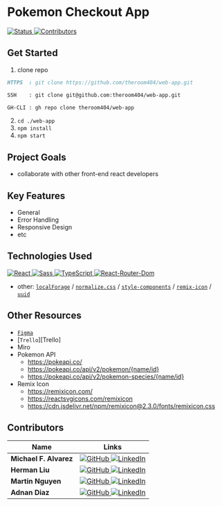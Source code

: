 # Pokemon Checkout App

[ ![Status][Badge-Status] ][Site-Page]
[ ![Contributors][Badge-Contributors] ](#Contributors)

## Get Started

1. clone repo
```md
HTTPS  : git clone https://github.com/theroom404/web-app.git

SSH    : git clone git@github.com:theroom404/web-app.git

GH-CLI : gh repo clone theroom404/web-app
```
2. `cd ./web-app`
3. `npm install`
4. `npm start`

## Project Goals

- collaborate with other front-end react developers

## Key Features

- General
- Error Handling
- Responsive Design
- etc

## Technologies Used

[ ![React][Badge-React] ][React]
[ ![Sass][Badge-Sass] ][Sass]
[ ![TypeScript][Badge-TypeScript] ][TypeScript]
[ ![React-Router-Dom][Badge-React-Router-Dom] ][React-Router-Dom]
- other: 
[`localForage`][localForage] / 
[`normalize.css`][normalize-css] / 
[`style-components`][style-components] /
[`remix-icon`][remix-icon] /
[`uuid`][uuid]

## Other Resources

- [`Figma`][Figma]
- [`Trello`][Trello]
- Miro
- Pokemon API
  - https://pokeapi.co/
  - https://pokeapi.co/api/v2/pokemon/{name/id}
  - https://pokeapi.co/api/v2/pokemon-species/{name/id}
- Remix Icon
  - https://remixicon.com/
  - https://reactsvgicons.com/remixicon
  - https://cdn.jsdelivr.net/npm/remixicon@2.3.0/fonts/remixicon.css

## Contributors

| Name  | Links   |
| ----- | ------- |
| **Michael F. Alvarez** | [ ![GitHub][Badge-GitHub] ][Micky-GitHub] [ ![LinkedIn][Badge-LinkedIn] ][Micky-LinkedIn] |
| **Herman Liu** | [ ![GitHub][Badge-GitHub] ][Herman-GitHub] [ ![LinkedIn][Badge-LinkedIn] ][Herman-LinkedIn] |
| **Martin Nguyen** | [ ![GitHub][Badge-GitHub] ][Martin-GitHub] [ ![LinkedIn][Badge-LinkedIn] ][Martin-LinkedIn] |
| **Adnan Diaz** | [ ![GitHub][Badge-GitHub] ][Adnan-GitHub] [ ![LinkedIn][Badge-LinkedIn] ][Adnan-LinkedIn] |

<!-- badge color: success | important | informational -->
[Badge-Status]: https://img.shields.io/badge/Status-In_Development-informational?style=for-the-badge
[Badge-Contributors]: https://img.shields.io/badge/Contributors-4-lightgreen?style=for-the-badge
[Site-Page]: https://

[Figma]: https://www.figma.com/file/teMV2bbWUKLSKlkn8NHn0I/Pokemon-Checkout-App?node-id=0%3A1
[Google Docs]: https://

[React]: https://reactjs.org/
[Sass]: https://sass-lang.com/
[TypeScript]: https://www.typescriptlang.org/
[React-Router-Dom]: https://reactrouter.com/
[Badge-React]: https://img.shields.io/badge/-React-20232A.svg?&style=for-the-badge&logo=React&logoColor=61DAFB
[Badge-Sass]: https://img.shields.io/badge/-Sass-hotpink.svg?&style=for-the-badge&logo=Sass&logoColor=FFF
[Badge-TypeScript]: https://img.shields.io/badge/-TypeScript-323330.svg?&style=for-the-badge&logo=TypeScript&logoColor=007ACC
[Badge-React-Router-Dom]: https://img.shields.io/badge/-React_Router-CA4245.svg?style=for-the-badge&logo=React-Router&logoColor=FFF

[localForage]: https://localforage.github.io/localForage/
[style-components]: https://styled-components.com/
[normalize-css]: https://necolas.github.io/normalize.css/
[uuid]: https://www.npmjs.com/package/uuid
[remix-icon]: https://www.npmjs.com/package/remixicon-react

[Badge-GitHub]: https://img.shields.io/badge/-GitHub-black.svg?style=for-the-badge&logo=GitHub&colorB=555
[Badge-LinkedIn]: https://img.shields.io/badge/-LinkedIn-black.svg?style=for-the-badge&logo=linkedin&colorB=555

[Micky-GitHub]: https://github.com/awwmicky
[Micky-LinkedIn]: https://www.linkedin.com/in/awwmicky/
[Herman-GitHub]: https://github.com/___
[Herman-LinkedIn]: https://www.linkedin.com/in/___/
[Martin-GitHub]: https://github.com/___
[Martin-LinkedIn]: https://www.linkedin.com/in/___/
[Adnan-GitHub]: https://github.com/___
[Adnan-LinkedIn]: https://www.linkedin.com/in/___/
